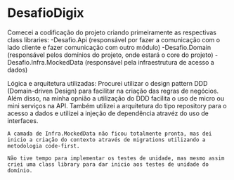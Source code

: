 # DesafioDigix

Comecei a codificação do projeto criando primeiramente as respectivas class libraries:
    -Desafio.Api (responsável por fazer a comunicação com o lado cliente e fazer comunicação com outro módulo)
    -Desafio.Domain (responsável pelos domínios do projeto, onde estará o core do projeto)
    -Desafio.Infra.MockedData (responsável pela infraestrutura de acesso a dados)

Lógica e arquitetura utilizadas:
    Procurei utilizar o design pattern DDD (Domain-driven Design) para facilitar na criação das regras de negócios.
    Além disso, na minha opnião a utilização do DDD facilita o uso de micro ou mini serviços na API.
    Também utilizei a arquitetura do tipo repository para o acesso a dados e utilizei a injeção de dependência atravéz do uso de interfaces.

    A camada de Infra.MockedData não ficou totalmente pronta, mas dei inicio a criação do contexto através de migrations utilizando a metodologia code-first.

    Não tive tempo para implementar os testes de unidade, mas mesmo assim criei uma class library para dar inicio aos testes de unidade do domínio.